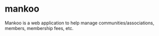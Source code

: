 # mankoo
Mankoo is a web application to help manage communities/associations, members, membership fees, etc.
